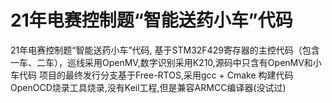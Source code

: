# 21年电赛控制题“智能送药小车”代码
21年电赛控制题“智能送药小车”代码, 基于STM32F429寄存器的主控代码（包含一车、二车），巡线采用OpenMV,数字识别采用K210,源码中只含有OpenMV和小车代码
项目的最终发行分支基于Free-RTOS,采用gcc + Cmake 构建代码OpenOCD烧录工具烧录,没有Keil工程,但是兼容ARMCC编译器(没试过)
